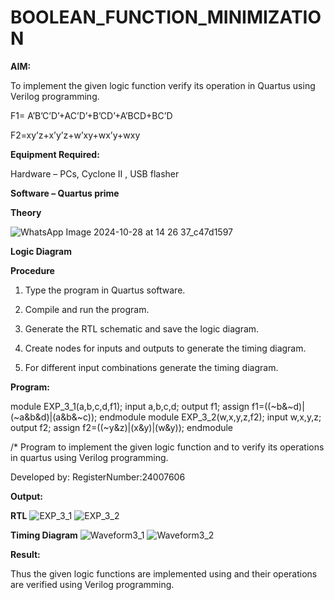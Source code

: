 # BOOLEAN_FUNCTION_MINIMIZATION

**AIM:**

To implement the given logic function verify its operation in Quartus using Verilog programming.

F1= A’B’C’D’+AC’D’+B’CD’+A’BCD+BC’D 

F2=xy’z+x’y’z+w’xy+wx’y+wxy

**Equipment Required:**

Hardware – PCs, Cyclone II , USB flasher

**Software – Quartus prime**

**Theory**

![WhatsApp Image 2024-10-28 at 14 26 37_c47d1597](https://github.com/user-attachments/assets/1bfc1b12-3df1-47c5-a6f9-798d3aee510a)


**Logic Diagram**

**Procedure**

1.	Type the program in Quartus software.

2.	Compile and run the program.

3.	Generate the RTL schematic and save the logic diagram.

4.	Create nodes for inputs and outputs to generate the timing diagram.

5.	For different input combinations generate the timing diagram.


**Program:**

module EXP_3_1(a,b,c,d,f1);
input a,b,c,d;
output f1;
assign f1=((~b&~d)|(~a&b&d)|(a&b&~c));
endmodule
module EXP_3_2(w,x,y,z,f2);
input w,x,y,z;
output f2;
assign f2=((~y&z)|(x&y)|(w&y));
endmodule

/* Program to implement the given logic function and to verify its operations in quartus using Verilog programming. 

Developed by: RegisterNumber:24007606


**Output:**

**RTL** ![EXP_3_1](https://github.com/user-attachments/assets/33482617-a682-4fc3-a4da-7c93ec798c99)
![EXP_3_2](https://github.com/user-attachments/assets/75ae99ba-182a-4e6e-afcc-f1983618693b)



**Timing Diagram** ![Waveform3_1](https://github.com/user-attachments/assets/9b68edb2-d7aa-4746-9606-4fca283e5d56)
![Waveform3_2](https://github.com/user-attachments/assets/7d95c9a3-6d15-4897-b4f3-79863738160c)


**Result:**

Thus the given logic functions are implemented using and their operations are verified using Verilog programming.


